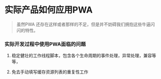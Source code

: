 # 实际产品如何应用PWA

> 虽然PWA 还存在这样或者那样的不足，但是并不妨碍我们拥抱这些牛逼闪闪的特性。

### 实际开发过程中使用PWA面临的问题

1. 稳定健壮的工作线程脚本，包含各个生命周期的事件处理，异常处理，兼容等等，

2. 免去手动填写缓存资源列表的重复性工作




